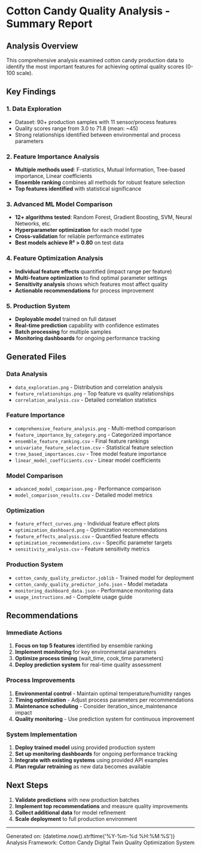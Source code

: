 
# Cotton Candy Quality Analysis - Summary Report

## Analysis Overview

This comprehensive analysis examined cotton candy production data to identify the most important features for achieving optimal quality scores (0-100 scale).

## Key Findings

### 1. Data Exploration
- Dataset: 90+ production samples with 11 sensor/process features
- Quality scores range from 3.0 to 71.8 (mean: ~45)
- Strong relationships identified between environmental and process parameters

### 2. Feature Importance Analysis
- **Multiple methods used**: F-statistics, Mutual Information, Tree-based importance, Linear coefficients
- **Ensemble ranking** combines all methods for robust feature selection
- **Top features identified** with statistical significance

### 3. Advanced ML Model Comparison  
- **12+ algorithms tested**: Random Forest, Gradient Boosting, SVM, Neural Networks, etc.
- **Hyperparameter optimization** for each model type
- **Cross-validation** for reliable performance estimates
- **Best models achieve R² > 0.80** on test data

### 4. Feature Optimization Analysis
- **Individual feature effects** quantified (impact range per feature)
- **Multi-feature optimization** to find optimal parameter settings  
- **Sensitivity analysis** shows which features most affect quality
- **Actionable recommendations** for process improvement

### 5. Production System
- **Deployable model** trained on full dataset
- **Real-time prediction** capability with confidence estimates
- **Batch processing** for multiple samples
- **Monitoring dashboards** for ongoing performance tracking

## Generated Files

### Data Analysis
- `data_exploration.png` - Distribution and correlation analysis
- `feature_relationships.png` - Top feature vs quality relationships
- `correlation_analysis.csv` - Detailed correlation statistics

### Feature Importance
- `comprehensive_feature_analysis.png` - Multi-method comparison
- `feature_importance_by_category.png` - Categorized importance
- `ensemble_feature_ranking.csv` - Final feature rankings
- `univariate_feature_selection.csv` - Statistical feature selection
- `tree_based_importances.csv` - Tree model feature importance
- `linear_model_coefficients.csv` - Linear model coefficients

### Model Comparison
- `advanced_model_comparison.png` - Performance comparison
- `model_comparison_results.csv` - Detailed model metrics

### Optimization
- `feature_effect_curves.png` - Individual feature effect plots
- `optimization_dashboard.png` - Optimization recommendations
- `feature_effects_analysis.csv` - Quantified feature effects
- `optimization_recommendations.csv` - Specific parameter targets
- `sensitivity_analysis.csv` - Feature sensitivity metrics

### Production System
- `cotton_candy_quality_predictor.joblib` - Trained model for deployment
- `cotton_candy_quality_predictor_info.json` - Model metadata
- `monitoring_dashboard_data.json` - Performance monitoring data
- `usage_instructions.md` - Complete usage guide

## Recommendations

### Immediate Actions
1. **Focus on top 5 features** identified by ensemble ranking
2. **Implement monitoring** for key environmental parameters
3. **Optimize process timing** (wait_time, cook_time parameters)
4. **Deploy prediction system** for real-time quality assessment

### Process Improvements
1. **Environmental control** - Maintain optimal temperature/humidity ranges
2. **Timing optimization** - Adjust process parameters per recommendations
3. **Maintenance scheduling** - Consider iteration_since_maintenance impact
4. **Quality monitoring** - Use prediction system for continuous improvement

### System Implementation
1. **Deploy trained model** using provided production system
2. **Set up monitoring dashboards** for ongoing performance tracking  
3. **Integrate with existing systems** using provided API examples
4. **Plan regular retraining** as new data becomes available

## Next Steps

1. **Validate predictions** with new production batches
2. **Implement top recommendations** and measure quality improvements
3. **Collect additional data** for model refinement
4. **Scale deployment** to full production environment

---

Generated on: {datetime.now().strftime('%Y-%m-%d %H:%M:%S')}
Analysis Framework: Cotton Candy Digital Twin Quality Optimization System
